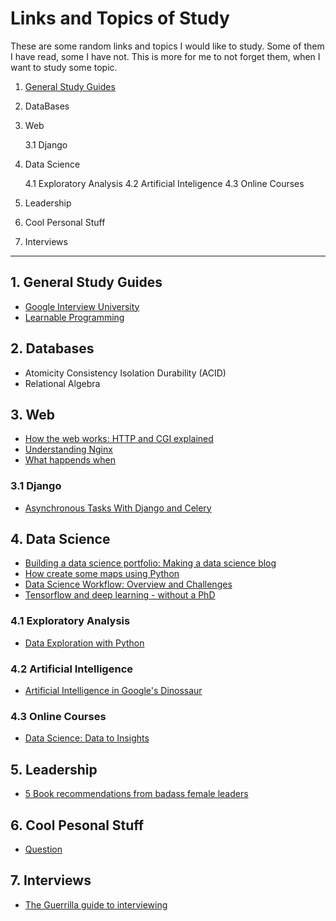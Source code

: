 # Links and Topics of Study

These are some random links and topics I would like to study. Some of them I have read, some I have not. This is more for me to
not forget them, when I want to study some topic.

1. [General Study Guides](#1.-general-study-guides)

2. DataBases

3. Web

   3.1 Django

4. Data Science

   4.1 Exploratory Analysis
   4.2 Artificial Inteligence
   4.3 Online Courses
   
5. Leadership

6. Cool Personal Stuff

7. Interviews
  
----------------------------------------------------------------------


## 1. General Study Guides


* [Google Interview University](https://github.com/jwasham/google-interview-university#why-use-it)
* [Learnable Programming](http://worrydream.com/LearnableProgramming/)

## 2. Databases

* Atomicity Consistency Isolation Durability (ACID)
* Relational Algebra

## 3. Web

* [How the web works: HTTP and CGI explained](http://www.garshol.priv.no/download/text/http-tut.html)
* [Understanding Nginx](https://www.digitalocean.com/community/tutorials/understanding-nginx-http-proxying-load-balancing-buffering-and-caching)
* [What happends when](https://github.com/alex/what-happens-when)

### 3.1 Django

* [Asynchronous Tasks With Django and Celery ](https://realpython.com/blog/python/asynchronous-tasks-with-django-and-celery/)

## 4. Data Science

* [Building a data science portfolio: Making a data science blog](https://www.dataquest.io/blog/how-to-setup-a-data-science-blog/)
* [How create some maps using Python](http://sensitivecities.com/so-youd-like-to-make-a-map-using-python-EN.html)
* [Data Science Workflow: Overview and Challenges](https://cacm.acm.org/blogs/blog-cacm/169199-data-science-workflow-overview-and-challenges/fulltext)
* [Tensorflow and deep learning - without a PhD](https://www.youtube.com/watch?v=vq2nnJ4g6N0)

### 4.1 Exploratory Analysis

* [Data Exploration with Python](http://blog.districtdatalabs.com/data-exploration-with-python-1)

### 4.2 Artificial Intelligence

* [Artificial Intelligence in Google's Dinossaur](https://www.youtube.com/watch?v=P7XHzqZjXQs)

### 4.3 Online Courses

* [Data Science: Data to Insights](https://mitprofessionalx.mit.edu/courses/course-v1:MITProfessionalX+DSx+2017_T1/about)

## 5. Leadership

* [5 Book recommendations from badass female leaders](http://girlsintech.org/2017/01/09/5-book-recommendations-from-badass-female-leaders/)

## 6. Cool Pesonal Stuff

* [Question](https://markmanson.net/question)

## 7. Interviews

* [The Guerrilla guide to interviewing](https://www.joelonsoftware.com/2006/10/25/the-guerrilla-guide-to-interviewing-version-30/)

